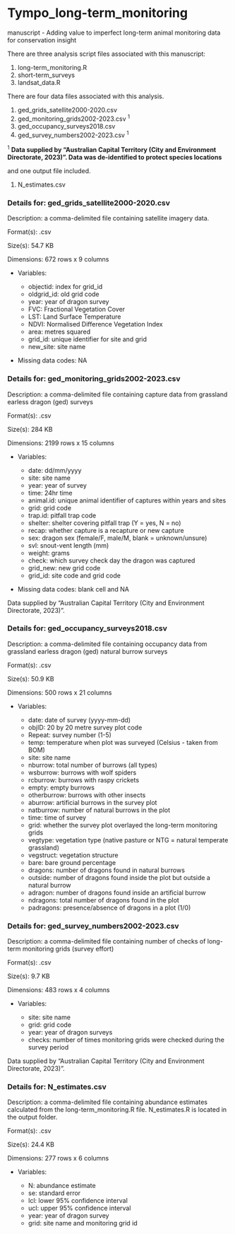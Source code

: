 # Tympo_long-term_monitoring

manuscript - Adding value to imperfect long-term animal monitoring data for conservation insight

There are three analysis script files associated with this manuscript:

1.  long-term_monitoring.R
2.  short-term_surveys
3.  landsat_data.R

There are four data files associated with this analysis.

1.  ged_grids_satellite2000-2020.csv
2.  ged_monitoring_grids2002-2023.csv <sup>1</sup>
3.  ged_occupancy_surveys2018.csv
4.  ged_survey_numbers2002-2023.csv <sup>1</sup>

<sup>1</sup> **Data supplied by “Australian Capital Territory (City and Environment Directorate, 2023)”. Data was de-identified to protect species locations**

and one output file included.

1.  N_estimates.csv

### Details for: ged_grids_satellite2000-2020.csv

Description: a comma-delimited file containing satellite imagery data.

Format(s): .csv

Size(s): 54.7 KB

Dimensions: 672 rows x 9 columns

-   Variables:

    -   objectid: index for grid_id
    -   oldgrid_id: old grid code
    -   year: year of dragon survey
    -   FVC: Fractional Vegetation Cover
    -   LST: Land Surface Temperature
    -   NDVI: Normalised Difference Vegetation Index
    -   area: metres squared
    -   grid_id: unique identifier for site and grid
    -   new_site: site name

-   Missing data codes: NA

### Details for: ged_monitoring_grids2002-2023.csv

Description: a comma-delimited file containing capture data from grassland earless dragon (ged) surveys

Format(s): .csv

Size(s): 284 KB

Dimensions: 2199 rows x 15 columns

-   Variables:

    -   date: dd/mm/yyyy
    -   site: site name
    -   year: year of survey
    -   time: 24hr time
    -   animal.id: unique animal identifier of captures within years and sites
    -   grid: grid code
    -   trap.id: pitfall trap code
    -   shelter: shelter covering pitfall trap (Y = yes, N = no)
    -   recap: whether capture is a recapture or new capture
    -   sex: dragon sex (female/F, male/M, blank = unknown/unsure)
    -   svl: snout-vent length (mm)
    -   weight: grams
    -   check: which survey check day the dragon was captured
    -   grid_new: new grid code
    -   grid_id: site code and grid code

-   Missing data codes: blank cell and NA

Data supplied by “Australian Capital Territory (City and Environment Directorate, 2023)”.

### Details for: ged_occupancy_surveys2018.csv

Description: a comma-delimited file containing occupancy data from grassland earless dragon (ged) natural burrow surveys

Format(s): .csv

Size(s): 50.9 KB

Dimensions: 500 rows x 21 columns

-   Variables:

    -   date: date of survey (yyyy-mm-dd)
    -   objID: 20 by 20 metre survey plot code
    -   Repeat: survey number (1-5)
    -   temp: temperature when plot was surveyed (Celsius - taken from BOM)
    -   site: site name
    -   nburrow: total number of burrows (all types)
    -   wsburrow: burrows with wolf spiders
    -   rcburrow: burrows with raspy crickets
    -   empty: empty burrows
    -   otherburrow: burrows with other insects
    -   aburrow: artificial burrows in the survey plot
    -   natburrow: number of natural burrows in the plot
    -   time: time of survey
    -   grid: whether the survey plot overlayed the long-term monitoring grids
    -   vegtype: vegetation type (native pasture or NTG = natural temperate grassland)
    -   vegstruct: vegetation structure
    -   bare: bare ground percentage
    -   dragons: number of dragons found in natural burrows
    -   outside: number of dragons found inside the plot but outside a natural burrow
    -   adragon: number of dragons found inside an artificial burrow
    -   ndragons: total number of dragons found in the plot
    -   padragons: presence/absence of dragons in a plot (1/0)

### Details for: ged_survey_numbers2002-2023.csv

Description: a comma-delimited file containing number of checks of long-term monitoring grids (survey effort)

Format(s): .csv

Size(s): 9.7 KB

Dimensions: 483 rows x 4 columns

-   Variables:

    -   site: site name
    -   grid: grid code
    -   year: year of dragon surveys
    -   checks: number of times monitoring grids were checked during the survey period

Data supplied by “Australian Capital Territory (City and Environment Directorate, 2023)”.

### Details for: N_estimates.csv

Description: a comma-delimited file containing abundance estimates calculated from the long-term_monitoring.R file. N_estimates.R is located in the output folder.

Format(s): .csv

Size(s): 24.4 KB

Dimensions: 277 rows x 6 columns

-   Variables:

    -   N: abundance estimate
    -   se: standard error
    -   lcl: lower 95% confidence interval
    -   ucl: upper 95% confidence interval
    -   year: year of dragon survey
    -   grid: site name and monitoring grid id
